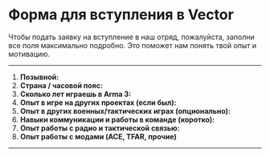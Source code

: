 # Форма для вступления в Vector

Чтобы подать заявку на вступление в наш отряд, пожалуйста, заполни все поля максимально подробно. Это поможет нам понять твой опыт и мотивацию.

---

1. **Позывной:**
2. **Страна / часовой пояс:**
3. **Сколько лет играешь в Arma 3:**
4. **Опыт в игре на других проектах (если был):**
5. **Опыт в других военных/тактических играх (опционально):**
6. **Навыки коммуникации и работы в команде (коротко):**
7. **Опыт работы с радио и тактической связью:**
8. **Опыт работы с модами (ACE, TFAR, прочие)**

---
